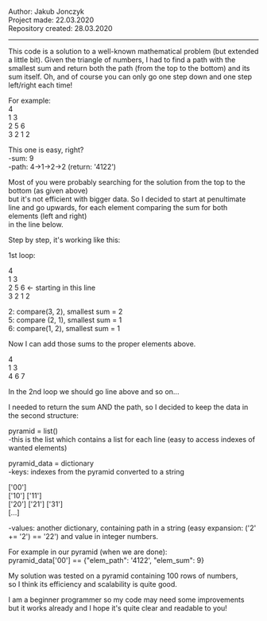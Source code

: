Author: Jakub Jonczyk  
Project made: 22.03.2020  
Repository created: 28.03.2020  
________________________________  

This code is a solution to a well-known mathematical problem (but extended a little bit).
Given the triangle of numbers, I had to find a path with the smallest sum and return both the path (from the top to the bottom) and its sum itself. 
Oh, and of course you can only go one step down and one step left/right each time!

For example:  
   4  
  1 3  
 2 5 6  
3 2 1 2  

This one is easy, right?  
-sum:  9  
-path: 4->1->2->2 (return: '4122')  

Most of you were probably searching for the solution from the top to the bottom (as given above)  
but it's not efficient with bigger data.
So I decided to start at penultimate line and go upwards, for each element comparing the sum for both elements (left and right)  
in the line below.

Step by step, it's working like this:  

1st loop:   
  
4  
1 3  
2 5 6	<- starting in this line  
3 2 1 2  
  
2: compare(3, 2), smallest sum = 2  
5: compare (2, 1), smallest sum = 1   
6: compare(1, 2), smallest sum = 1  
  
Now I can add those sums to the proper elements above.  
  
4  
1 3  
4 6 7  
  
In the 2nd loop we should go line above and so on...  
  
I needed to return the sum AND the path, so I decided to keep the data in the second structure:  
  
pyramid = list()  
-this is the list which contains a list for each line (easy to access indexes of wanted elements)  
  
pyramid_data = dictionary  
-keys: indexes from the pyramid converted to a string  
  
['00']  
['10'] ['11']   
['20'] ['21'] ['31']  
[...]  
  
-values: another dictionary, containing path in a string (easy expansion: ('2' += '2') == '22') and value in integer numbers.  
  
For example in our pyramid (when we are done):  
pyramid_data['00']  == {"elem_path": '4122', "elem_sum": 9}  

My solution was tested on a pyramid containing 100 rows of numbers,  
so I think its efficiency and scalability is quite good.  
  
I am a beginner programmer so my code may need some improvements  
but it works already and I hope it's quite clear and readable to you!
